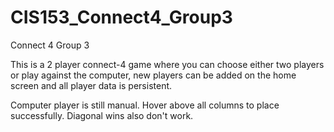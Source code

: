 # CIS153_Connect4_Group3
Connect 4 Group 3

This is a 2 player connect-4 game where you can choose either two players or play against the computer, new players can be added on the home screen and all player data is persistent.

Computer player is still manual.
Hover above all columns to place successfully.
Diagonal wins also don't work.